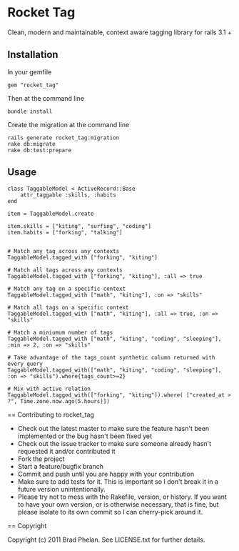 Rocket Tag
==========

Clean, modern and maintainable, context aware tagging library for rails 3.1 +

Installation
------------

In your gemfile

	gem "rocket_tag"

Then at the command line
	
	bundle install

Create the migration at the command line

	rails generate rocket_tag:migration
	rake db:migrate
	rake db:test:prepare

Usage
-----

	class TaggableModel < ActiveRecord::Base
		attr_taggable :skills, :habits
	end	

	item = TaggableModel.create

	item.skills = ["kiting", "surfing", "coding"]
	item.habits = ["forking", "talking"]


	# Match any tag across any contexts
	TaggableModel.tagged_with ["forking", "kiting"]  

	# Match all tags across any contexts
	TaggableModel.tagged_with ["forking", "kiting"], :all => true

	# Match any tag on a specific context
	TaggableModel.tagged_with ["math", "kiting"], :on => "skills"

	# Match all tags on a specific context
	TaggableModel.tagged_with ["math", "kiting"], :all => true, :on => "skills"
	
	# Match a miniumum number of tags
	TaggableModel.tagged_with ["math", "kiting", "coding", "sleeping"], :min => 2, :on => "skills"
	
	# Take advantage of the tags_count synthetic column returned with every query
	TaggableModel.tagged_with(["math", "kiting", "coding", "sleeping"], :on => "skills").where{tags_count>=2}	

	# Mix with active relation 
	TaggableModel.tagged_with(["forking", "kiting"]).where( ["created_at > ?", Time.zone.now.ago(5.hours)])  


== Contributing to rocket_tag
 
* Check out the latest master to make sure the feature hasn't been implemented or the bug hasn't been fixed yet
* Check out the issue tracker to make sure someone already hasn't requested it and/or contributed it
* Fork the project
* Start a feature/bugfix branch
* Commit and push until you are happy with your contribution
* Make sure to add tests for it. This is important so I don't break it in a future version unintentionally.
* Please try not to mess with the Rakefile, version, or history. If you want to have your own version, or is otherwise necessary, that is fine, but please isolate to its own commit so I can cherry-pick around it.

== Copyright

Copyright (c) 2011 Brad Phelan. See LICENSE.txt for
further details.

